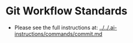 # Git Workflow Standards

- Please see the full instructions at: [../../.ai-instructions/commands/commit.md](../../.ai-instructions/commands/commit.md)
